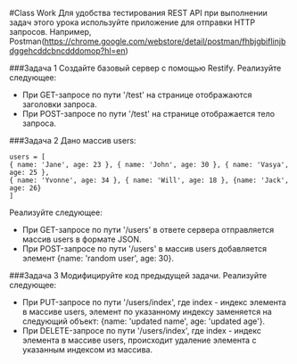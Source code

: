 #Class Work 
Для удобства тестирования REST API при выполнении задач этого урока используйте приложение для отправки HTTP запросов. Например, Postman(https://chrome.google.com/webstore/detail/postman/fhbjgbiflinjbdggehcddcbncdddomop?hl=en)

###Задача 1 
Создайте базовый сервер с помощью Restify. Реализуйте следующее: 
* При GET-запросе по пути '/test' на странице отображаются заголовки запроса.
* При POST-запросе по пути '/test' на странице отображается тело запроса. 

###Задача 2 
Дано массив users: 
```
users = [
{ name: 'Jane', age: 23 }, { name: 'John', age: 30 }, { name: 'Vasya', age: 25 },
{ name: 'Yvonne', age: 34 }, { name: 'Will', age: 18 }, {name: 'Jack', age: 26}
]
``` 
Реализуйте следующее: 
* При GET-запросе по пути '/users' в ответе сервера отправляется массив users в формате JSON. 
* При POST-запросе по пути '/users' в массив users добавляется элемент {name: 'random user', age: 30}.  

###Задача 3 
Модифицируйте код предыдущей задачи. Реализуйте следующее: 
* При PUT-запросе по пути '/users/index', где index - индекс элемента в массиве users, элемент по указанному индексу заменяется на следующий объект: {name: 'updated name', age: 'updated age'}. 
* При DELETE-запросе по пути '/users/index', где index - индекс элемента в массиве users, происходит удаление элемента с указанным индексом из массива. 